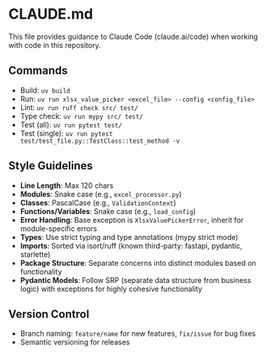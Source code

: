 # CLAUDE.md

This file provides guidance to Claude Code (claude.ai/code) when working with code in this repository.

## Commands

- Build: `uv build`
- Run: `uv run xlsx_value_picker <excel_file> --config <config_file>`
- Lint: `uv run ruff check src/ test/`
- Type check: `uv run mypy src/ test/`
- Test (all): `uv run pytest test/`
- Test (single): `uv run pytest test/test_file.py::TestClass::test_method -v`

## Style Guidelines

- **Line Length**: Max 120 chars
- **Modules**: Snake case (e.g., `excel_processor.py`)
- **Classes**: PascalCase (e.g., `ValidationContext`)
- **Functions/Variables**: Snake case (e.g., `load_config`)
- **Error Handling**: Base exception is `XlsxValuePickerError`, inherit for module-specific errors
- **Types**: Use strict typing and type annotations (mypy strict mode)
- **Imports**: Sorted via isort/ruff (known third-party: fastapi, pydantic, starlette)
- **Package Structure**: Separate concerns into distinct modules based on functionality
- **Pydantic Models**: Follow SRP (separate data structure from business logic) with exceptions for highly cohesive functionality

## Version Control

- Branch naming: `feature/name` for new features, `fix/issue` for bug fixes
- Semantic versioning for releases

